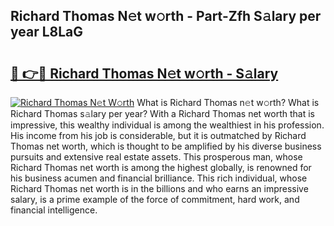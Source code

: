 ## Richard Thomas N𝚎t w𝚘rth - Part-Zfh S𝚊lary per year L8LaG

# <h2><a href="http://gc1wgh.nevu.top/?p=Richard+Thomas">🔗 👉🔴 Richard Thomas N𝚎t w𝚘rth - S𝚊lary</a></h2>

[![Richard Thomas N𝚎t W𝚘rth](https://i.imgur.com/Oavwk0R.jpeg)](http://gc1wgh.nevu.top/?p=Richard+Thomas)
What is Richard Thomas n𝚎t w𝚘rth? What is Richard Thomas s𝚊lary per year?
With a Richard Thomas net worth that is impressive, this wealthy individual is among the wealthiest in his profession. His income from his job is considerable, but it is outmatched by Richard Thomas net worth, which is thought to be amplified by his diverse business pursuits and extensive real estate assets. This prosperous man, whose Richard Thomas net worth is among the highest globally, is renowned for his business acumen and financial brilliance. This rich individual, whose Richard Thomas net worth is in the billions and who earns an impressive salary, is a prime example of the force of commitment, hard work, and financial intelligence.
